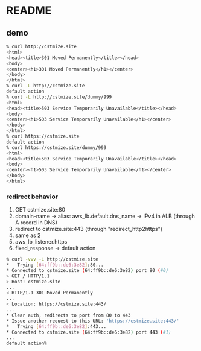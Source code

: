 # README

## demo

```sh
% curl http://cstmize.site
<html>
<head><title>301 Moved Permanently</title></head>
<body>
<center><h1>301 Moved Permanently</h1></center>
</body>
</html>
% curl -L http://cstmize.site
default action
% curl -L http://cstmize.site/dummy/999
<html>
<head><title>503 Service Temporarily Unavailable</title></head>
<body>
<center><h1>503 Service Temporarily Unavailable</h1></center>
</body>
</html>
% curl https://cstmize.site           
default action
% curl https://cstmize.site/dummy/999
<html>
<head><title>503 Service Temporarily Unavailable</title></head>
<body>
<center><h1>503 Service Temporarily Unavailable</h1></center>
</body>
</html>
```

### redirect behavior

1. GET cstmize.site:80
2. domain-name -> alias: aws_lb.default.dns_name -> IPv4 in ALB (through A record in DNS)
3. redirect to cstmize.site:443 (through "redirect_http2https")
4. same as 2
5. aws_lb_listener.https
6. fixed_response -> default action

```sh
% curl -vvv -L http://cstmize.site
*   Trying [64:ff9b::de6:3e82]:80...
* Connected to cstmize.site (64:ff9b::de6:3e82) port 80 (#0)
> GET / HTTP/1.1
> Host: cstmize.site
...
< HTTP/1.1 301 Moved Permanently
...
< Location: https://cstmize.site:443/
...
* Clear auth, redirects to port from 80 to 443
* Issue another request to this URL: 'https://cstmize.site:443/'
*   Trying [64:ff9b::de6:3e82]:443...
* Connected to cstmize.site (64:ff9b::de6:3e82) port 443 (#1)
...
default action%
```